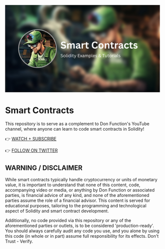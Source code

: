 <img src="./banner.png" />

# Smart Contracts
This repository is to serve as a complement to Don Function's YouTube channel, where anyone can learn to code smart contracts in Solidity!

👉 <a href="https://www.youtube.com/@donfunction">WATCH + SUBSCRIBE</a>

👉 <a href="https://twitter.com/don_function">FOLLOW ON TWITTER</a>

## WARNING / DISCLAIMER
While smart contracts typically handle cryptocurrency or units of monetary value, it is important to understand that none of this content, code, accompanying video or media, or anything by Don Function or associated parties, is financial advice of any kind, and none of the aforementioned parties assume the role of a financial advisor. This content is served for educational purposes, tailoring to the programming and technological aspect of Solidity and smart contract development.

Additionally, no code provided via this repository or any of the aforementioned parties or outlets, is to be considered 'production-ready'. You should always carefully audit any code you use, and you alone by using this code (in whole or in part) assume full responsibility for its effects. Don't Trust - Verify.
